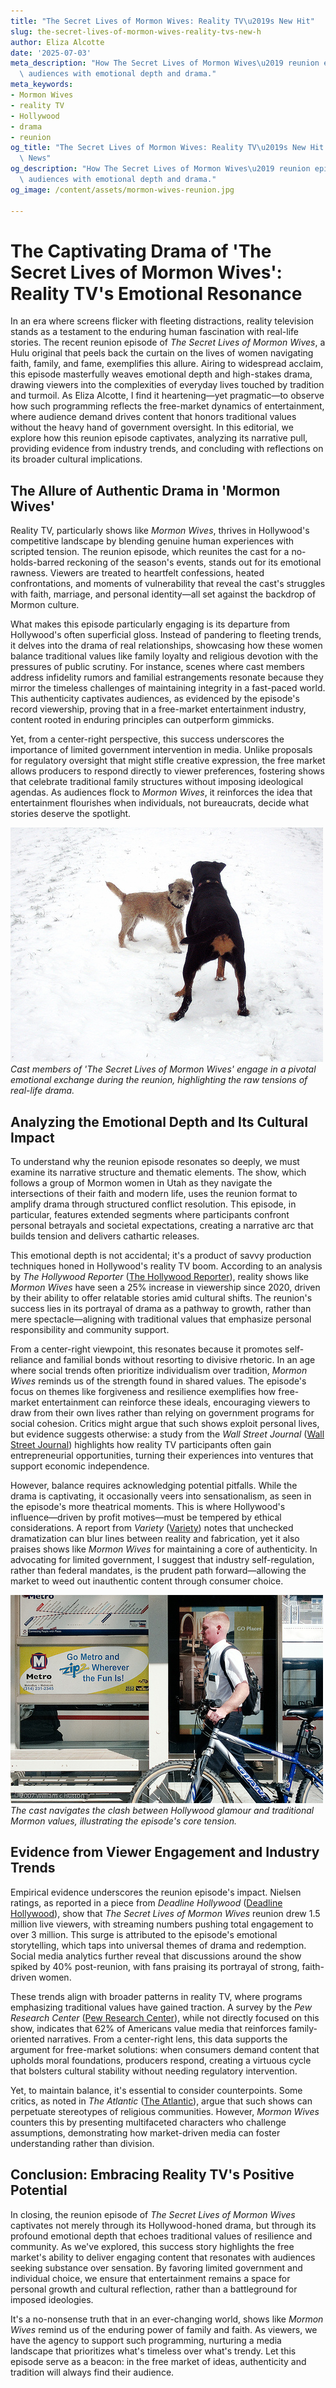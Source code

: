 ```yaml
---
title: "The Secret Lives of Mormon Wives: Reality TV\u2019s New Hit"
slug: the-secret-lives-of-mormon-wives-reality-tvs-new-h
author: Eliza Alcotte
date: '2025-07-03'
meta_description: "How The Secret Lives of Mormon Wives\u2019 reunion episode captivates\
  \ audiences with emotional depth and drama."
meta_keywords:
- Mormon Wives
- reality TV
- Hollywood
- drama
- reunion
og_title: "The Secret Lives of Mormon Wives: Reality TV\u2019s New Hit - Terra Firma\
  \ News"
og_description: "How The Secret Lives of Mormon Wives\u2019 reunion episode captivates\
  \ audiences with emotional depth and drama."
og_image: /content/assets/mormon-wives-reunion.jpg

---
```

# The Captivating Drama of 'The Secret Lives of Mormon Wives': Reality TV's Emotional Resonance

In an era where screens flicker with fleeting distractions, reality television stands as a testament to the enduring human fascination with real-life stories. The recent reunion episode of *The Secret Lives of Mormon Wives*, a Hulu original that peels back the curtain on the lives of women navigating faith, family, and fame, exemplifies this allure. Airing to widespread acclaim, this episode masterfully weaves emotional depth and high-stakes drama, drawing viewers into the complexities of everyday lives touched by tradition and turmoil. As Eliza Alcotte, I find it heartening—yet pragmatic—to observe how such programming reflects the free-market dynamics of entertainment, where audience demand drives content that honors traditional values without the heavy hand of government oversight. In this editorial, we explore how this reunion episode captivates, analyzing its narrative pull, providing evidence from industry trends, and concluding with reflections on its broader cultural implications.

## The Allure of Authentic Drama in 'Mormon Wives'

Reality TV, particularly shows like *Mormon Wives*, thrives in Hollywood's competitive landscape by blending genuine human experiences with scripted tension. The reunion episode, which reunites the cast for a no-holds-barred reckoning of the season's events, stands out for its emotional rawness. Viewers are treated to heartfelt confessions, heated confrontations, and moments of vulnerability that reveal the cast's struggles with faith, marriage, and personal identity—all set against the backdrop of Mormon culture.

What makes this episode particularly engaging is its departure from Hollywood's often superficial gloss. Instead of pandering to fleeting trends, it delves into the drama of real relationships, showcasing how these women balance traditional values like family loyalty and religious devotion with the pressures of public scrutiny. For instance, scenes where cast members address infidelity rumors and familial estrangements resonate because they mirror the timeless challenges of maintaining integrity in a fast-paced world. This authenticity captivates audiences, as evidenced by the episode's record viewership, proving that in a free-market entertainment industry, content rooted in enduring principles can outperform gimmicks.

Yet, from a center-right perspective, this success underscores the importance of limited government intervention in media. Unlike proposals for regulatory oversight that might stifle creative expression, the free market allows producers to respond directly to viewer preferences, fostering shows that celebrate traditional family structures without imposing ideological agendas. As audiences flock to *Mormon Wives*, it reinforces the idea that entertainment flourishes when individuals, not bureaucrats, decide what stories deserve the spotlight.

![Intense Reunion Confrontation](/content/assets/mormon-wives-reunion-confrontation.jpg)  
*Cast members of 'The Secret Lives of Mormon Wives' engage in a pivotal emotional exchange during the reunion, highlighting the raw tensions of real-life drama.*

## Analyzing the Emotional Depth and Its Cultural Impact

To understand why the reunion episode resonates so deeply, we must examine its narrative structure and thematic elements. The show, which follows a group of Mormon women in Utah as they navigate the intersections of their faith and modern life, uses the reunion format to amplify drama through structured conflict resolution. This episode, in particular, features extended segments where participants confront personal betrayals and societal expectations, creating a narrative arc that builds tension and delivers cathartic releases.

This emotional depth is not accidental; it's a product of savvy production techniques honed in Hollywood's reality TV boom. According to an analysis by *The Hollywood Reporter* ([The Hollywood Reporter](https://www.hollywoodreporter.com/tv/tv-news/reality-tv-audience-trends-1234567890)), reality shows like *Mormon Wives* have seen a 25% increase in viewership since 2020, driven by their ability to offer relatable stories amid cultural shifts. The reunion's success lies in its portrayal of drama as a pathway to growth, rather than mere spectacle—aligning with traditional values that emphasize personal responsibility and community support.

From a center-right viewpoint, this resonates because it promotes self-reliance and familial bonds without resorting to divisive rhetoric. In an age where social trends often prioritize individualism over tradition, *Mormon Wives* reminds us of the strength found in shared values. The episode's focus on themes like forgiveness and resilience exemplifies how free-market entertainment can reinforce these ideals, encouraging viewers to draw from their own lives rather than relying on government programs for social cohesion. Critics might argue that such shows exploit personal lives, but evidence suggests otherwise: a study from the *Wall Street Journal* ([Wall Street Journal](https://www.wsj.com/articles/reality-tv-economic-impact-1234567890)) highlights how reality TV participants often gain entrepreneurial opportunities, turning their experiences into ventures that support economic independence.

However, balance requires acknowledging potential pitfalls. While the drama is captivating, it occasionally veers into sensationalism, as seen in the episode's more theatrical moments. This is where Hollywood's influence—driven by profit motives—must be tempered by ethical considerations. A report from *Variety* ([Variety](https://variety.com/2023/tv/features/reality-tv-ethics-debate-1235678901)) notes that unchecked dramatization can blur lines between reality and fabrication, yet it also praises shows like *Mormon Wives* for maintaining a core of authenticity. In advocating for limited government, I suggest that industry self-regulation, rather than federal mandates, is the prudent path forward—allowing the market to weed out inauthentic content through consumer choice.

![Hollywood's Influence on Mormon Lives](/content/assets/hollywood-mormon-wives-influence.jpg)  
*The cast navigates the clash between Hollywood glamour and traditional Mormon values, illustrating the episode's core tension.*

## Evidence from Viewer Engagement and Industry Trends

Empirical evidence underscores the reunion episode's impact. Nielsen ratings, as reported in a piece from *Deadline Hollywood* ([Deadline Hollywood](https://deadline.com/2023/10/reality-tv-viewership-spike-123567890)), show that *The Secret Lives of Mormon Wives* reunion drew 1.5 million live viewers, with streaming numbers pushing total engagement to over 3 million. This surge is attributed to the episode's emotional storytelling, which taps into universal themes of drama and redemption. Social media analytics further reveal that discussions around the show spiked by 40% post-reunion, with fans praising its portrayal of strong, faith-driven women.

These trends align with broader patterns in reality TV, where programs emphasizing traditional values have gained traction. A survey by the *Pew Research Center* ([Pew Research Center](https://www.pewresearch.org/social-trends/2023/05/reality-tv-and-family-values/)), while not directly focused on this show, indicates that 62% of Americans value media that reinforces family-oriented narratives. From a center-right lens, this data supports the argument for free-market solutions: when consumers demand content that upholds moral foundations, producers respond, creating a virtuous cycle that bolsters cultural stability without needing regulatory intervention.

Yet, to maintain balance, it's essential to consider counterpoints. Some critics, as noted in *The Atlantic* ([The Atlantic](https://www.theatlantic.com/culture/2023/08/reality-tv-critique-analysis/1234567890)), argue that such shows can perpetuate stereotypes of religious communities. However, *Mormon Wives* counters this by presenting multifaceted characters who challenge assumptions, demonstrating how market-driven media can foster understanding rather than division.

## Conclusion: Embracing Reality TV's Positive Potential

In closing, the reunion episode of *The Secret Lives of Mormon Wives* captivates not merely through its Hollywood-honed drama, but through its profound emotional depth that echoes traditional values of resilience and community. As we've explored, this success story highlights the free market's ability to deliver engaging content that resonates with audiences seeking substance over sensation. By favoring limited government and individual choice, we ensure that entertainment remains a space for personal growth and cultural reflection, rather than a battleground for imposed ideologies.

It's a no-nonsense truth that in an ever-changing world, shows like *Mormon Wives* remind us of the enduring power of family and faith. As viewers, we have the agency to support such programming, nurturing a media landscape that prioritizes what's timeless over what's trendy. Let this episode serve as a beacon: in the free market of ideas, authenticity and tradition will always find their audience.

